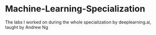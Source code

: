 # Machine-Learning-Specialization
The labs I worked on during the whole specialization by deeplearning.ai, taught by Andrew Ng
